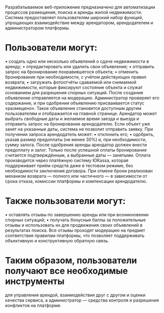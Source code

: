 Разрабатываемое веб-приложение предназначено для автоматизации 
процессов размещения, поиска и аренды жилой недвижимости. Система 
предоставляет пользователям широкий набор функций, упрощающих 
взаимодействие между арендатором, арендодателем и администратором 
платформы. 
# Пользователи могут: 
• создать одно или несколько объявлений о сдаче недвижимости в 
аренду; 
• отредактировать или удалить свои объявления; 
• отправить запрос на бронирование понравившегося объекта; 
• отменить бронирование при необходимости, с учётом действующих 
правил возврата; 
• загружать фотоотчёты сдаваемой или снимаемой недвижимости, 
которые фиксируют состояние объекта и служат основанием для разрешения 
спорных ситуаций. 
После создания объявление отправляется на модерацию. Администратор 
проверяет его содержание, и при одобрении объявлению присваивается статус 
«размещено». Такое объявление становится доступным другим пользователям и 
отображается на главной странице. 
Арендатор может выбрать свободные даты и желаемое время заезда и 
выезда и отправить запрос на бронирование арендодателю. Если объект уже 
занят на указанные даты, система не позволит отправить заявку. При получении 
запроса арендодатель может: 
• отклонить его; 
• одобрить, указав размер предоплаты (не менее 30%) и, при 
необходимости, сумму залога. 
После одобрения аренды арендатор должен внести предоплату и залог. 
Только после успешной оплаты бронирование считается подтверждённым, а 
выбранные даты — занятыми. 
Оплата производится через платёжную систему ЮKassa, которая 
поддерживает приём средств даже в тестовом режиме, без необходимости 
заключения договора. При отмене брони реализован механизм возврата — 
полного или частичного — в зависимости от срока отказа, комиссии платформы 
и компенсации арендодателю. 
# Также пользователи могут: 
• оставлять отзывы по завершению аренды или при возникновении 
спорных ситуаций; 
• получать бонусные баллы за положительные отзывы и использовать 
их для продвижения своих объявлений в результатах поиска. 
Все отзывы проходят модерацию на предмет соответствия правилам 
платформы, что позволяет поддерживать объективную и конструктивную 
обратную связь. 
# Таким образом, пользователи получают все необходимые инструменты 
для управления арендой, взаимодействия друг с другом и оценки качества 
сервиса, а администратор — средства контроля и разрешения конфликтов на 
платформе.
